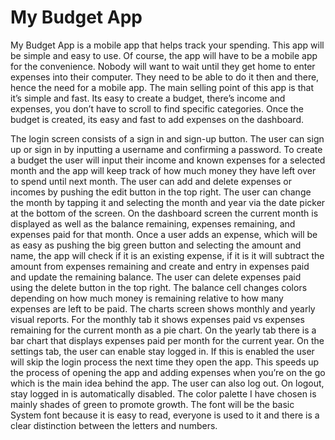 # My Budget App

My Budget App is a mobile app that helps track your spending. This app will be simple and easy to use. Of course, the app will have to be a mobile app for the convenience. Nobody will want to wait until they get home to enter expenses into their computer. They need to be able to do it then and there, hence the need for a mobile app. The main selling point of this app is that it’s simple and fast. Its easy to create a budget, there’s income and expenses, you don’t have to scroll to find specific categories. Once the budget is created, its easy and fast to add expenses on the dashboard.

The login screen consists of a sign in and sign-up button. The user can sign up or sign in by inputting a username and confirming a password.
To create a budget the user will input their income and known expenses for a selected month and the app will keep track of how much money they have left over to spend until next month. The user can add and delete expenses or incomes by pushing the edit button in the top right. The user can change the month by tapping it and selecting the month and year via the date picker at the bottom of the screen. 
On the dashboard screen the current month is displayed as well as the balance remaining, expenses remaining, and expenses paid for that month. Once a user adds an expense, which will be as easy as pushing the big green button and selecting the amount and name, the app will check if it is an existing expense, if it is it will subtract the amount from expenses remaining and create and entry in expenses paid and update the remaining balance. The user can delete expenses paid using the delete button in the top right. The balance cell changes colors depending on how much money is remaining relative to how many expenses are left to be paid.
The charts screen shows monthly and yearly visual reports. For the monthly tab it shows expenses paid vs expenses remaining for the current month as a pie chart. On the yearly tab there is a bar chart that displays expenses paid per month for the current year.
On the settings tab, the user can enable stay logged in. If this is enabled the user will skip the login process the next time they open the app. This speeds up the process of opening the app and adding expenses when you’re on the go which is the main idea behind the app. The user can also log out. On logout, stay logged in is automatically disabled.
The color palette I have chosen is mainly shades of green to promote growth. The font will be the basic System font because it is easy to read, everyone is used to it and there is a clear distinction between the letters and numbers.
